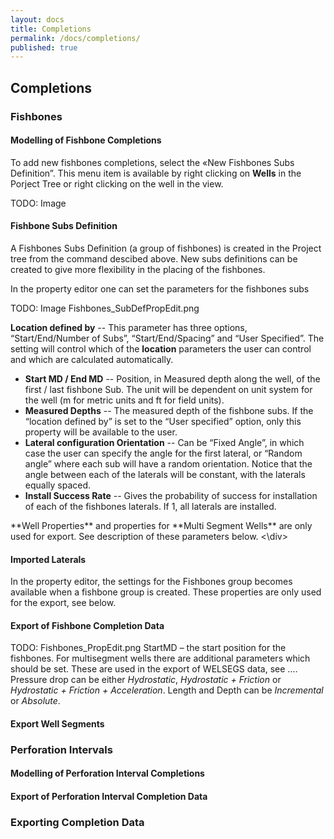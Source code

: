 ```yaml
---
layout: docs
title: Completions
permalink: /docs/completions/
published: true
---
```


## Completions

### Fishbones

#### Modelling of Fishbone Completions

To add new fishbones completions, select the «New Fishbones Subs Definition”. This menu item is available by right clicking on **Wells** in the Porject Tree or right clicking on the well in the view. 

TODO: Image

#### Fishbone Subs Definition
A Fishbones Subs Definition (a group of fishbones) is created in the Project tree from the command descibed above. New subs definitions can be created to give more flexibility in the placing of the fishbones. 

In the property editor one can set the parameters for the fishbones subs

TODO: Image Fishbones_SubDefPropEdit.png

**Location defined by** -- This parameter has three options, “Start/End/Number of Subs”, “Start/End/Spacing” and “User Specified”. The setting will control which of the **location** parameters the user can control and which are calculated automatically. 
- **Start MD / End MD** -- Position, in Measured depth along the well, of the first / last fishbone Sub. The unit will be dependent on unit system for the well (m for metric units and ft for field units). 
- **Measured Depths** -- The measured depth of the fishbone subs. If the “location defined by” is set to the “User specified” option, only this property will be available to the user. 
- **Lateral configuration Orientation** -- Can be “Fixed Angle”, in which case the user can specify the angle for the first lateral, or “Random angle” where each sub will have a random orientation. Notice that the angle between each of the laterals will be constant, with the laterals equally spaced. 
- **Install Success Rate** -- Gives the probability of success for installation of each of the fishbones laterals. If 1, all laterals are installed.  

<div class="note info">
**Well Properties** and properties for **Multi Segment Wells** are only used for export. See description of these parameters below. 
<\div>

#### Imported Laterals


In the property editor, the settings for the Fishbones group becomes available when a fishbone group is created. These properties are only used for the export, see below. 


#### Export of Fishbone Completion Data

TODO: Fishbones_PropEdit.png
StartMD – the start position for the fishbones. 
For multisegment wells there are additional parameters which should be set. These are used in the export of WELSEGS data, see …. 
Pressure drop can be either *Hydrostatic*, *Hydrostatic + Friction* or *Hydrostatic + Friction + Acceleration*. 
Length and Depth can be *Incremental* or *Absolute*. 


#### Export Well Segments


### Perforation Intervals

#### Modelling of Perforation Interval Completions
#### Export of Perforation Interval Completion Data


### Exporting Completion Data

